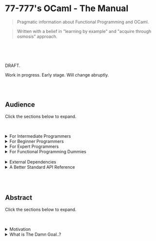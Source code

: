# 77-777's OCaml - The Manual

> Pragmatic information about Functional Programming and OCaml.

> Written with a belief in "learning by example" and "acquire through osmosis" approach.

<br>
<br>
<br>


DRAFT.

Work in progress. Early stage. Will change abruptly.

<br>
<br>

## Audience

Click the sections below to expand.

<br>
<br>

<details>
  <summary> For Intermediate Programmers </summary>

---

### Spawning a project & building

* Ecosystem & Environment
  * dune - primary build and project manager
  * opam - package manager
  * LSP - server for your editor/IDE to provide intellisense.
  * ocamlc - the Ocaml Compiler. 

Please use your respective *nix package manager.

`sudo apt-get install ocaml utop opam`


`dune init proj your_project_name`


`dune build` # cd inside.


`dune exec your_project_name`

<br>
<br>
<br>

### Console Arguments & Printing

```ocaml
open Sys;;
(* For `argv` array and print_endline*)

let () =
    let my_args = argv and
        let first_arg = argv.(0) and
        let second_arg = argv.(1) and
        let arg_length = Array.length args in
            print_endline (string_of_int arg_length);;
```

### File IO

```ocaml
open Sys;;
(* For input_line, close_in and close_out, stdout .*)

(* Reading files. *)
let () =
    let my_file = "file-to-open.txt" in
    let input_channel = open_in my_file in
        let line = input_line input_channel in
            print_endline line;
            close_in input_channel;
            exit 0;;

            (* Need while loop example here. *)


(* Writing files. *)
let () =
    let my_file = "file-to-open.txt" in
    let output_channel = open_out my_file in
        Print.fprintf output_channel "Some Message.";
            flush stdout;
            close_out output_channel;
            exit 0;;
```

### Directory & File Operations

```ocaml
(* Directory & File Manipulation *)
let () =
    let my_dir = mkdir "test" 777 ();;

    (*
        > functions from Sys module.

        is_directory ...
        file_exists ...
        remove ...
        rename ...
        mkdir ...
        rmdir ...
    *)
```

### Data Type Conversion

```ocaml
(* Typecasting. *)

let () =
    let some_string = "240" in
        let some_int = string_of_int some_string in
            let some_float = float_of_int some_int in
                let some_integer_logic = int_of_bool true in
                    exit 0;;
```

### String Handling

```ocaml
(* You can also use the ^ operator for concatenation. *)

let () =
    let my_string = String.concat "Hi" " there." and
    let bool_val = String.equal my_string "Hi there." and
    let tokens = String.split_on_char '_' "Hi_there." in

        let len = String.length "Test." and
        let token_length = Array.length tokens and
        let substring = String.sub "mountain" 0 4 and
        let contains = String.contains "gah" 'c' and
        let trimmed = String.trim " spaces out " in
            ...
            (* 
                String.starts_with ...
                String.ends_with ...
                String.map ...
            *)
```

### Threading & Process Handling

```ocaml
(* Executing other programs. *)

let () = 
    let return_val = command "echo \"Hi\"";;

(* Creating Threads *)

let () = 
    let 

(* Manipulating Processes *)

let () = 


```

### Sockets

```ocaml
open Sys;
open Unix;

(*Synchronous*)
let () =
    let ipaddr = "127.0.0.1" and
    let port = 8080 and
    let sock = socket AF_INET SOCK_STREAM 0 in
        connect sock (ADDR_INET(ipaddr, port));
        match fork () with
            | 0 -> send sock data len
            | _ -> some error.

(*Asynchronous*)
let () =
    todo.
```

### GUI

```ocaml
open Tk;;

let spawnWidgets parent = 
    let btn = Button.create 
        ~text: "Click me" 
        ~command: (fun () -> closeTk ()) parent;
    pack [btn];

let setupWnd wnd title xy = 
    Wm.title_set wnd title;
    Wm.geometry_set wnd xy;

let () = 
    let main_wnd = openTk () in
        setupWnd main_wnd "GUI Application" "400 x 200" ();
        spawnWidgets wnd ();

    mainLoop ();;
```

### Web Requests

```ocaml
(* Example provided by https://github.com/anmonteiro/piaf *)

open Piaf;;
open Lwt_result.Syntax;;

let get_sync url = 
    Lwt_main.run begin
        print_endline("Sending request...");

        let* response = Client.Oneshot.get (Uri.of_string url) in
            if (Status.is_successful response.status) then
                Body.to_string response.body
            else
                let message = Status.to_string response.status in
                Lwt.return (Error (`Msg message))
    end

let () =
    match get_sync "https://example.com" with
        | Ok body -> print_endline body
        | Error error -> let message = Error.to_string error in
                            prerr_endline ("Error: " ^ message)
    
```

### Web Framework

```ocaml
(* Example provided by https://aantron.github.io/dream/ *)

let hello who = 
    <html>
        <body>
            <h1>Hello, <%s who %>!</h1>
        </body>
    </html>

let () = 
    Dream.run
        @@ Dream.logger
        @@ Dream.router [
            Dream.get "/" (fun _ -> Dream.html (hello "world"));
        ]
    
```

### Data Structures

```ocaml

```

### Logging
```ocaml

```

### Config Storage

### Regex & Levenshtein

### Cryptography
      
```ocaml
open Cryptokit;;
      
let () =
  let plain_text = "my message" and
  let cipher_text = "" and
  let key = "my key" in
      let aes_cipher = new Cryptokit.Block.aes_encrypt key in
        aes_cipher#transform
        ...
```

### Parsing HTML/JSON/XML

### Error Handling & Exceptions

### Timers, Events, Promises

Lwt.

### Database Access / ORM

### Graphics

### Keywords in OCaml

```ocaml
(* Declarations of variables and functions*)
let, in, and, where, function, fun, ref

(* Control Flow and switches *)
if, else, elseif, match, with, catch, begin, end

(* Loops *)
for, to, do, while, rec

(* Arrays *)
array

(* Structures, Variants & OOP *)
type, class, object, struct, val, method, mutable, of

(* Modules *)
open, module, external, include

(* Types *)
int, string, float, bool, bytes, list, char, unit, tuples, array, exn, format, option, records, ref, variants, objects

Fancy, Pair, Boring, Any, None, Some, Nothing, ()/unit, True, False, Empty
```

### Symbols in OCaml

* State Symbols

```ocaml
<- (* Assignment of data/state to mutable IO (e.g arrays or variables in objects) *)
;; (* Terminate expression in utop toplevel. *)
; (*Separate record fields and terminate expression in code.*)
_ (* Anonymous / ambiguous slot for "any" variable *)
arr.(0) (* Index access *)
```

* Structure Symbols

```ocaml
:: (* Append to a list *)
[| a ; b ; c |] (* Create a list *)
( * ) or (a : b) (* Create a tuple *)
:= (* Create a reference *)
| (* Pattern matching and variants. *)
@@ (* Function composition. Where f(x) is f x, f @@ x is just f x *)
-> (* Lambda *)
$ (* Contextual symbol *)
|> (* Similar to bash piping. Call a function, pass the result to the next function. myFunction |> myOtherFunction |> someFunction *)

(* Lists *)
let myEmptyList = [1; 2; 3];

(* Tuples *)
let myTuples = (a : "b" : 3);

(* Labels *)
~someLabel:int
```

* Operator Symbols

```ocaml
(* These two below are exactly the same. *)
(+) 3 6;; (* Infix function/symbol operator *)
3 + 6;; (* Prefix function/symbol operator *)

^ (* Concatenate strings *)
= (* Is the equality operator (==) *)
<> (* Is the not equal to operator *)
~ (* Labeling *)

** (* Exponential *)

(* Comparison *)
!=
>
<
<=
>=
!
```

* Misc Symbols

```ocaml
# (* Equivalent to accessing methods from object e.g myObject#myMethod *)
! (* Negation *)

1_000_000;; (* Comma/underscore notation *)
1,000,000;; (* Comma/underscore notation *)

0.5 *. 4.0;; (* Floats *)
0.5 /. 4.0;;(* Floats *)
```

<br>
<br>

</details>

<details>
  <summary> For Beginner Programmers </summary>

---

### Types & Records

```ocaml
(* The phantom type *)
type dog;;

(* The simple type declaration *)
type number = int;;

(* The record type definition *)
type person = { name: string; age: int; employed: bool };;

(* The variant type creation (enum, polymorphism/generic, constraints) *)
type animal = dog | wolf | cat | rat | bird;;

type salary = Some int | Nothing;;

(* Type parametrization (templates) *)
type paramType actualType = { field_member: paramType };;

(* Type granular modelling/specification *)
type Magic = Number of Int | Number of Float;;

(* Making a record's types mutable *)
type person = { mutable name: string; mutable age: int; employed: bool };;

(* First Class Fields *)
todo
```

### Modules

```ocaml
(* Declaration *)
module Vehicle = 
struct
    type speed = int
    type colour = string

    let drive () = 
        ...;;
    
    let get_speed =
        ...;;

    let get_colour = 
        ...;;
end;;

(* Import *)
open Vehicle;;

(* Usage *)
Vehicle.drive;;
```

### Functions

```ocaml
(* "Official" Functional declaration *)
let myFunction = fun x y z -> x + y + z;;

(* Most Common, Synctatic Sugar, Functional declaration *)
let myFunction x y z = ...;;

(* Functional declaration with explicit type *)
let myFunction x : int y : float z : string = ...;; (* What about labels and naming the arguments? *)

(* Functional declaration with labelled arguments (agnostic of position) *)
let myFunction ~fileDest ~fileSrc = ...;;

(* Pure Functional declaration with "function" having built-in pattern matching *)
let myFunction = function
   | Some y -> y
   | None -> 0
;;

(* Function calling *)
myFunction 1 2 3;;

(* Recursive functions *)
let rec myFunction arg1 = ...;

(* Anonymous function *)
fun x -> x * 2;;

let y = (fun x -> x * 2);;

(fun x -> x * 2) 20;; (* Since the value being returned is a function "f", you get "f 20" which is calling it on 20. *)

(* Redifining the meaning of an operator (contextual/custom) *)
let (/$) x y = x + y;;

(* Function calling with composition *)
myFunction @@ anotherFunction @@ someFunction;;

(* Piping values from returned functions directly to other functions. *)
myFunction1 |> myFunction2 |> myFunction3;;

(* Optional arguments (? symbol) *)
let myFunction ?arg x = ...;;

(* Unit/IO based impure function declaration *)
let myFunction () = ...;;

(* First Class Module declaration. *)
let myModule = (module ModuleName : moduleSignature);;
```

### Variants & Polymorphism

```ocaml
(* Depending on how it's used, it can act as an alias, an enum or a generic. *)
  
type my_type = int | float | string | dog | cat of steel;;

type 'type_of container = flat | cat of steel;;
```

### Variables

```ocaml
(* Simple variable without explicit type.*)
let age = 30;;

(* Simple variable with explicit type. *)
let age : int = 30;;

(* In, and, where - used for nesting, scope and multiple declaration. *)
let age = 30 and
let name = "John" and
let gender = Male in

let my_age = increment age in
let my_name = capitalize name in
let my_gender = display gender

(* Arrays *)
let my_numbers : int array = [|1; 2; 3; 4; 5|];;

(* Assignment of impure data. *)
my_numbers.(0) <- 30;;
```

### If Statements

```ocaml
(* If & else statement *)
let is_big x =
    if x > 10000 then
        True
    else
        False;;

(* Guards *)
let switch_state x =
    match x with
        | 10 -> "Ten"
        | 20 -> "Twenty"
        | 0 -> "Zero";;
```

### Looping & Control Flow

```ocaml
(* Pure Recursive Function *)
let rec call_inwards x =
    if x = 0 then
        x
    else
        call_inwards (x - 1);;

(* For Loop *)
let count_upwards () =
    for i = 0 to 10 do
        ...
    done;;

(* While Loop *)
let run_until () =
    let running = true in
        while running do
            ...
        done;;

(* Do While? / Iterator way using Seq and | *)
```

### Recursion & List Manipulation/Patterns

```ocaml

(* Provide base case, recursive case. *)

(* Mention advanced Recursion and tail Recursion. *)

let myFunction = 
   | 0 -> ...
   | hd :: tl -> myFunction hd tl

let rec myFunction =
   ...;;

```


### OOP Handling

```ocaml
(* Without constructor *)
class MyCamel = 
object
   val mutable name = name'
   method sayName = putStrLn name
end;;

(* Usage *)
let john = new MyCamel;;
(* need to mutate the setter here... *)
john#sayName;;


(* With constructor *)
class MyCamel name' = 
object
   val name = name'
   method sayName = putStrLn name
end;;

(* Usage *)
let john = new MyCamel "John";;
john#sayName;;

(* Destructor *)

(* Accessor & Mutators *)
```

### Interfaces (Module & Class Types)

```ocaml
module type My_Interface :
sig
   val create = int -> string
end;;
  
class type My_Interface :
sig
    val create = int -> string
    method ...
end;;
```
  
### .mli Files
  
```ocaml
(* Akin to header files in C, for storing interfaces and signatures, separate from implementation. *)


```

### Generics & Constructor Parametrization

```ocaml
(Jfhdzb) Result
```

### Functors

### Pointers/Refs

<br>
<br>

</details>

<details>
  <summary> For Expert Programmers </summary>

---

### FFI

The foreign function interface for interoping with native code and the os.

### DLLs / Shared Libraries

Accessing functions directly from shared libraries.

### Compiler/Interpreter Tweaks

Optimization, compiling or interpreting, linking, bytecode generation, garbage collection, etc.

### Project Layout & Code Structure

1 module file can contain multiple nested submodules. 
Scaffolding/ers.

### Architecture

Patterns. Functors and Monads.

### Good Practice

Clarity. Avoid surprises. DRY principle. SOLID principle if using OOP.

<br>
<br>

</details>

<details>
  <summary> For Functional Programming Dummies </summary>

---

### Terminology

* Purity
  * Functions that produce no side effects. Given an input, the ouput should be the same on said input no matter what the state of the system is. If this rule is broken, the function is not pure.

* State
  * Commonly used to refer to structures, variables, code or the system which can change at any moment in time. Code changing in other places other than their grouped scope is considered bad practice.

* Side Effect
  * When a function emits the notion of modyfing state outside of it's scope such as globals or dependencies.

* Unit/IO Notation
  * Commonly known/referred as the "void" type, (), this notation is used to indicate that a function will do or "return" an IO side effect operation that changes some system/program state.

* Expression
  * Also called compute/computation, is any calculation or subexpression that MUST return a value as a result. In the functional mindset, a program is a series of expressions and subexpressions but ultimately going down to a single value outputted. ("Figure of speech")

* Immutability
  * Data created/assigned with values at spawn time which cannot be changed afterwards. Can be predicted since it is constant.

* Mutable Data
  * Data that can be affected by side effects/IO.

* Records
  * Groups of types aligned together under a single type. It is the "structure/struct" aspect of functional programming.

* First Class Citizen
  * Any entity that can be treated as you treat a variable, which means you can add it to another, compute it, pass it as an argument to another function and/or return it as a value.

* Functions as First Class Citizens
  * Functional paradigm prides itself on the notion that some (depends on language) functions are ultimately variables, can be declared as such, can be passed as arguments and can be returned. This is the notion of function pointers for those who know C. Commonly used for callbacks, events and other procedural code.

* Higher Order Functions
  * Functions that are treated as First Class Citizens. Basically function pointers. Ocaml functions are all higher order. In Haskell, not all functions are higher order functions.

* Function Composition
  * Calling functions which rely on values returned by calling another function. E.g. f(g(x)).

* Arity
  * The number of parameters a function has. Lengthy parameters for a function (e.g high Arity) smells of a badly coded function or a complex one.

* Currying
  * Complex functions which have a high arity need to be broken down. This simplification process is called currying.

* Variants
  * Ocaml's type system for creating generics and polymorphic values.

* Functors
  * Factory pattern kin.

* Lambda Calculus
  * Anonymous function spawning notation.

* Polymorphism
  * The act of having and passing data that holds multiple "forms". A stream object for example might be a base entity for a filestream, networkstream, pipestream or whatever.

* Generics
  * Having data structures that can be reused with other types. Particularly lists. Lists of integers or bytes or strings as an example.

* Meta Programming
  * Programs written that generate other programs/code.

* Dependency Injection
  * A concept used to manage portability and hotswap, as common usecases. One implementation of dependency injection is the IoC container for dependency inversion.

* Module Types
  * Ocaml's "interfaces" to modules.

* Monads
  * 

* Zippers
  * 

### Functional Paradigm Aims

* Functional Application
  * Functional programming is all about having pure functions and calling those pure functions to transform your data. Everything is an expression and your IO should be separated and organized in a high level fashion.

* Functional Purity
  * Functions without side effects that are agnostic of system state. As many as you can. Why? Said functions are easy to test, well design and don't depend on external factors. (in theory)

* IO & Side Effect Separation
  * A tremendous amount of errors, bugs and malpractice happens as a result of poor state management. Having a more organized flow where IO is separate from pure code provides clarity to where errors may occur as well as visual guidance to where program logic/computation is located.

* Reduce state and constrain/isolate it
  * Removing for, while loops is one way to reduce state and instead do things recursively.

* Low Function Arity Through Currying


* Simple & Flexible Data Transformation
* Low Coupling, High Cohesion
* Type Correctness
* Immutability unless otherwise altered
* Recursivity
* Declaratively define problems
* Write less, Do more
* Lower bug rate

<br>
<br>

</details>

<br>

<details>
   <summary>External Dependencies</summary>

---

### Common Libraries

OPAM is the official Ocaml package manager.

`opam install <pkg-name>`

| Library  | Purpose | Comments |
| -------- | ------- | ----- |
| Lwt  | Events & Promises | todo |
| Mirage  | OCaml Platform| todo |
| LablTk | GUI | todo |
| vec | Data Structures - Dynamic Arrays | https://github.com/aionescu/vec |
| Cryptokit | Security & Cryptography | todo |
| Graphics Module | Charts & Graphics | todo |
| LambdaSoup | HTML/XML Parser | todo |
| Yojson | JSON Parser | todo |
| Str Module | Regex | todo |
| Ocaml-csv | CSV Parser | todo |
| | Interop | todo |
| DynF / FFI | Interop | todo |
| .NET | Interop | todo |
| QT | Interop | todo |
| pyml | Bindings for Python | todo |
| Ocaml-opencv | Computer Vision | todo |
| | Testing | todo |
| Logs | Logging | todo |
|  | AOP | todo |
|some_matrix/tensor lib|Machine Learning|todo|
| Ocaml-electron | Browser as a Service | todo |
| Qanat | ORM | todo |
| PPX | Meta Programming | todo |
| Caqti | Databases & SQL | todo |

<br>
<br>

</details>

<details>
   <summary>A Better Standard API Reference</summary>

---

## The Standard API

Click each module to expand and see their exposed functions and types.

Work in progress. Add Jane Street extension API here as well.

```ocaml
(* Importable Modules *)

Sys
Arg
Stdlib

(* Console, File IO, Etc *)
Printf
Scanf
Format
Printexc

In_Channel
Out_Channel
Filename

Marshal
Callback
Lazy
Lexing

Gc
Oo


(* Date, Time, Math *)
Date
Time
Math

(* Related to Types *)
Char
Bool
String
Bytes
Int
Float
Complex

Unit
Option

(* Data Structure Modules *)
Array
Buffer
Stream
List
Queue
Seq
Hashtbl
Map
Set
Stack

(* Algorithms. Hashing, RNG, Sort, Etc. *)
Random
Digest
Parsing

(* Concurrency, Parallelism, Synchronization *)
Atomic
Thread
Mutex
Semaphore

```

</details>

<br>
<br>
<br>

## Abstract

Click the sections below to expand.

<br>
<br>

<details>
  <summary> Motivation </summary>

---

Optional reading.

The transition for an imperative programmer to functional/declarative programming is often the most frustrating and challenging task an individual has to face when introduced to the paradigm. I should know, since I'm actually in the process itself.

This is my "adventure", diving in the functional programming paradigm with the OCaml language.

I will share with you what, as an imperative programmer, has been difficult for me to tackle or understand, and solutions to how one can make that transition easier. This will also act as a centralized area containing as much useful information about OCaml and it's syntax as I can get.

<br>
<br>

</details>

<details>
  <summary> What is The Damn Goal..? </summary>

---

Optional reading.

Here is what I personally think is the biggest problem imperative programmers face when turning to the functional paradigm.
**The lack of a goal**. I don't mean something as cheesy as setting up for a journey on a career or deciding what you want to become.

No, a goal as in, "What is my aim to do, in order to get my program written, and for it to work".

To which, a poor imperative programmer will obviously turn to thinking about the syntax step by step and following logic as originally taught. It is how we/they naturally approach problems and it isn't a wrong approach.

The problem isn't that what they're doing is wrong. The problem is that the information being fed to us by the documentation and by material which "claims" to teach functional programming or the language at hand, **is not answering our questions.**

A seasoned imperative programmer wants to know:

* How do I declare a function with arguments and return values.
* How do I create objects and structures.
* What is my API and where can I find references for more functions and objects/structures.
* What does the layout of my project and my code look like?
* How do I handle x, y, z. Where x may be error handling, y logging and z calls or interop.
* What's the best convention and guidelines for writing this kind of code.

Out of these, arguably, the first and third questions are by far, the most important, for an aim in getting started.

<br>
<br>

---

<br>
<br>

What does the functional programming material provided to most imperative programmers give to them?



First off, it gives functions. Fair enough. Obviously useful. But functions with recursivity.

Then they are given records and types, which, again, fair enough, useful. But with other conundrums like typeclasses and module types. Not to mention they spend an awful amount of time discussing functional arity and currying.

They are then thrown into the type system and spend 70 pages reading about building a tree structure with abstract types or talks about how great the language is because it is supports lazy behaviour, that it's fabulous and elegant and whatever glorious deeds it can do using first class citizen entities.

Then it proceeds to show you how it does it by providing pattern matching and guards (with even more recursivity). When you are done, it introduces a concept called Monads, Higher Order Functions and Functors. Holy cat.

Do you see the problem?

<br>
<br>

---

<br>
<br>

None of the above tell the programmer:

1. What he should aim for.
2. Why he should aim for (whatever the goal is)
3. Analogies to which they can map their imperative knowledge to.

<br>
<br>

---

<br>
<br>

Enough ranting. I'll cover exactly what an imperative programmer needs to do to make that switch.

A functional programmer is tasked with four major concerns.

1. State management.
2. Functional purity & Transformation.
3. Separation of IO & Concern
4. Strict expression evaluation & Immutability


todo todo
explain the points.

<br>
<br>

</details>
